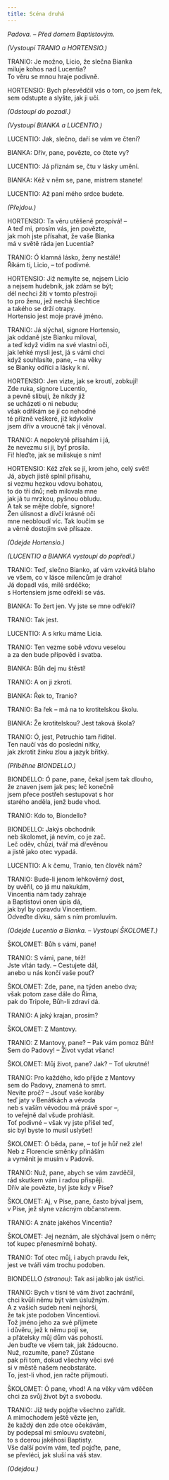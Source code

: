 ```yaml
---
title: Scéna druhá
---
```


_Padova. – Před domem Baptistovým._

_(Vystoupí TRANIO a HORTENSIO.)_

TRANIO: Je možno, Licio, že slečna Bianka  
miluje kohos nad Lucentia?  
To věru se mnou hraje podivně.

HORTENSIO: Bych přesvědčil vás o tom, co jsem řek,  
sem odstupte a slyšte, jak ji učí.

_(Odstoupí do pozadí.)_

_(Vystoupí BIANKA a LUCENTIO.)_

LUCENTIO: Jak, slečno, daří se vám ve čtení?

BIANKA: Dřív, pane, povězte, co čtete vy?

LUCENTIO: Já přiznám se, čtu v lásky umění.

BIANKA: Kéž v něm se, pane, mistrem stanete!

LUCENTIO: Až paní mého srdce budete.

_(Přejdou.)_

HORTENSIO: Ta věru utěšeně prospívá! –  
A teď mi, prosím vás, jen povězte,  
jak moh jste přísahat, že vaše Bianka  
má v světě ráda jen Lucentia?

TRANIO: Ó klamná lásko, ženy nestálé!  
Říkám ti, Licio, – toť podivné.

HORTENSIO: Již nemylte se, nejsem Licio  
a nejsem hudebník, jak zdám se být;  
dél nechci žíti v tomto přestroji  
to pro ženu, jež nechá šlechtice  
a takého se drží otrapy.  
Hortensio jest moje pravé jméno.

TRANIO: Já slýchal, signore Hortensio,  
jak oddaně jste Bianku miloval,  
a teď když vidím na své vlastní oči,  
jak lehké mysli jest, já s vámi chci  
když souhlasíte, pane, – na věky  
se Bianky odříci a lásky k ní.

HORTENSIO: Jen vizte, jak se kroutí, zobkují!  
Zde ruka, signore Lucentio,  
a pevně slibuji, že nikdy již  
se ucházeti o ni nebudu;  
však odříkám se jí co nehodné  
té přízně veškeré, již kdykoliv  
jsem dřív a vroucně tak jí věnoval.

TRANIO: A nepokrytě přísahám i já,  
že nevezmu si ji, byť prosila.  
Fi! hleďte, jak se miliskuje s ním!

HORTENSIO: Kéž zřek se jí, krom jeho, celý svět!  
Já, abych jistě splnil přísahu,  
si vezmu hezkou vdovu bohatou,  
to do tří dnů; neb milovala mne  
jak já tu mrzkou, pyšnou obludu.  
A tak se mějte dobře, signore!  
Žen úlisnost a dívčí krásné oči  
mne neobloudí víc. Tak loučím se  
a věrně dostojím své přísaze.

_(Odejde Hortensio.)_

_(LUCENTIO a BIANKA vystoupí do popředí.)_

TRANIO: Teď, slečno Bianko, ať vám vzkvétá blaho  
ve všem, co v lásce milencům je draho!  
Já dopadl vás, milé srdéčko;  
s Hortensiem jsme odřekli se vás.

BIANKA: To žert jen. Vy jste se mne odřekli?

TRANIO: Tak jest.

LUCENTIO: A s krku máme Licia.

TRANIO: Ten vezme sobě vdovu veselou  
a za den bude přípověd i svatba.

BIANKA: Bůh dej mu štěstí!

TRANIO: A on ji zkrotí.

BIANKA: Řek to, Tranio?

TRANIO: Ba řek – má na to krotitelskou školu.

BIANKA: Že krotitelskou? Jest taková škola?

TRANIO: Ó, jest, Petruchio tam řiditel.  
Ten naučí vás do poslední nitky,  
jak zkrotit žínku zlou a jazyk břitký.

_(Přiběhne BIONDELLO.)_

BIONDELLO: Ó pane, pane, čekal jsem tak dlouho,  
že znaven jsem jak pes; leč konečně  
jsem přece postřeh sestupovat s hor  
starého anděla, jenž bude vhod.

TRANIO: Kdo to, Biondello?

BIONDELLO: Jakýs obchodník  
neb školomet, já nevím, co je zač.  
Leč oděv, chůzi, tvář má dřevěnou  
a jistě jako otec vypadá.

LUCENTIO: A k čemu, Tranio, ten člověk nám?

TRANIO: Bude-li jenom lehkověrný dost,  
by uvěřil, co já mu nakukám,  
Vincentia nám tady zahraje  
a Baptistovi onen úpis dá,  
jak byl by opravdu Vincentiem.  
Odveďte dívku, sám s ním promluvím.

_(Odejde Lucentio a Bianka. – Vystoupí ŠKOLOMET.)_

ŠKOLOMET: Bůh s vámi, pane!

TRANIO: S vámi, pane, též!  
Jste vítán tady. – Cestujete dál,  
anebo u nás končí vaše pouť?

ŠKOLOMET: Zde, pane, na týden anebo dva;  
však potom zase dále do Říma,  
pak do Tripole, Bůh-li zdraví dá.

TRANIO: A jaký krajan, prosím?

ŠKOLOMET: Z Mantovy.

TRANIO: Z Mantovy, pane? – Pak vám pomoz Bůh!  
Sem do Padovy! – Život vydat všanc!

ŠKOLOMET: Můj život, pane? Jak? – Toť ukrutné!

TRANIO: Pro každého, kdo přijde z Mantovy  
sem do Padovy, znamená to smrt.  
Nevíte proč? – Jsouť vaše koráby  
teď jaty v Benátkách a vévoda  
neb s vaším vévodou má právě spor –,  
to veřejně dal všude prohlásit.  
Toť podivné – však vy jste přišel teď,  
sic byl byste to musil uslyšet!

ŠKOLOMET: Ó běda, pane, – toť je hůř než zle!  
Neb z Florencie směnky přináším  
a vyměnit je musím v Padově.

TRANIO: Nuž, pane, abych se vám zavděčil,  
rád skutkem vám i radou přispěji.  
Dřív ale povězte, byl jste kdy v Pise?

ŠKOLOMET: Aj, v Pise, pane, často býval jsem,  
v Pise, jež slyne vzácným občanstvem.

TRANIO: A znáte jakéhos Vincentia?

ŠKOLOMET: Jej neznám, ale slýchával jsem o něm;  
toť kupec přenesmírně bohatý.

TRANIO: Toť otec můj, i abych pravdu řek,  
jest ve tváři vám trochu podoben.

BIONDELLO _(stranou)_: Tak asi jablko jak ústřici.

TRANIO: Bych v tísni té vám život zachránil,  
chci kvůli němu být vám úslužným.  
A z vašich sudeb není nejhorší,  
že tak jste podoben Vincentiovi.  
Tož jméno jeho za své přijmete  
i důvěru, jež k němu pojí se,  
a přátelsky můj dům vás pohostí.  
Jen buďte ve všem tak, jak žádoucno.  
Nuž, rozumíte, pane? Zůstane  
pak při tom, dokud všechny věci své  
si v městě našem neobstaráte.  
To, jest-li vhod, jen račte přijmouti.

ŠKOLOMET: Ó pane, vhod! A na věky vám vděčen  
chci za svůj život být a svobodu.

TRANIO: Již tedy pojďte všechno zařídit.  
A mimochodem ještě vězte jen,  
že každý den zde otce očekávám,  
by podepsal mi smlouvu svatební,  
to s dcerou jakéhosi Baptisty.  
Vše další povím vám, teď pojďte, pane,  
se převléci, jak sluší na váš stav.

_(Odejdou.)_
